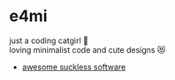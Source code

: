 # e4mi
just a coding catgirl 🐾  
loving minimalist code and cute designs 😻

- [awesome suckless software](suckless.html)
